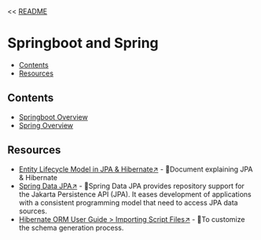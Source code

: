 << [README](./README.md)

# Springboot and Spring
- [Contents](#contents)
- [Resources](#resources)

## Contents
- [Springboot Overview](./SpringBoot.md)
- [Spring Overview](./Spring.md)

## Resources
- [Entity Lifecycle Model in JPA & Hibernate↗️](https://thorben-janssen.com/entity-lifecycle-model/) - 📄Document explaining JPA & Hibernate
- [Spring Data JPA↗️](https://docs.spring.io/spring-data/jpa/reference/#repositories.query-methods.details) - 📄Spring Data JPA provides repository support for the Jakarta Persistence API (JPA). It eases development of applications with a consistent programming model that need to access JPA data sources.
- [Hibernate ORM User Guide > Importing Script Files↗️](https://docs.jboss.org/hibernate/orm/6.2/userguide/html_single/Hibernate_User_Guide.html#schema-generation-script-files) - 📄To customize the schema generation process.